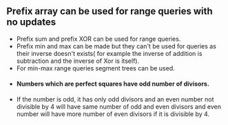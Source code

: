## Prefix array can be used for range queries with no updates
* Prefix sum and prefix XOR can be used for range queries.
* Prefix min and max can be made but they can't be used for queries as their inverse doesn't exists( for example the inverse of addition is subtraction and the inverse of Xor is itself).
* For min-max range queries segment trees can be used.
* #### Numbers which are perfect squares have odd number of divisors.
* If the number is odd, it has only odd divisors and an even number not divisible by 4 will have same number of odd and even divisors and even number will have more number of even divisors if it is divisible by 4. 

